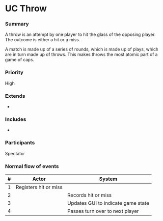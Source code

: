 # UC Throw

### Summary
A throw is an attempt by one player to hit the glass of the opposing player. The outcome is either a hit or a miss.

A match is made up of a series of rounds, which is made up of plays, which are in turn made up of throws. This makes throws the most atomic part of a game of caps.

### Priority
High

### Extends
-

### Includes
-

### Participants
Spectator


### Normal flow of events

| # | Actor                 | System                             |
|---|-----------------------|------------------------------------|
| 1 | Registers hit or miss |                                    |
| 2 |                       | Records hit or miss                |
| 3 |                       | Updates GUI to indicate game state |
| 4 |                       | Passes turn over to next player    |
